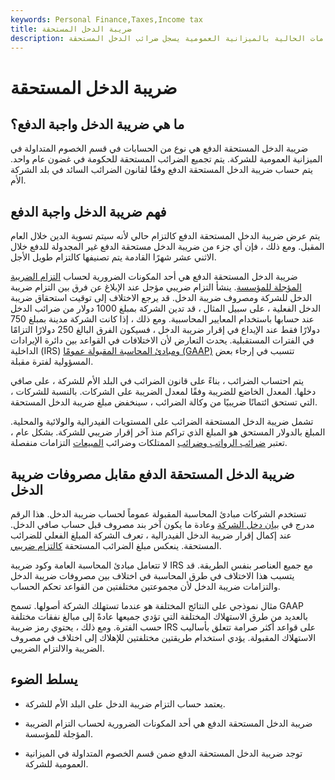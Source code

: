 ```yaml
---
keywords: Personal Finance,Taxes,Income tax
title: ضريبة الدخل المستحقة
description: ضريبة الدخل المستحقة الدفع هي حساب في قسم الالتزامات الحالية بالميزانية العمومية يسجل ضرائب الدخل المستحقة.
---
```


# ضريبة الدخل المستحقة
## ما هي ضريبة الدخل واجبة الدفع؟

ضريبة الدخل المستحقة الدفع هي نوع من الحسابات في قسم الخصوم المتداولة في الميزانية العمومية للشركة. يتم تجميع الضرائب المستحقة للحكومة في غضون عام واحد. يتم حساب ضريبة الدخل المستحقة الدفع وفقًا لقانون الضرائب السائد في بلد الشركة الأم.

## فهم ضريبة الدخل واجبة الدفع

يتم عرض ضريبة الدخل المستحقة الدفع كالتزام حالي لأنه سيتم تسوية الدين خلال العام المقبل. ومع ذلك ، فإن أي جزء من ضريبة الدخل مستحقة الدفع غير المجدولة للدفع خلال الاثني عشر شهرًا القادمة يتم تصنيفها كالتزام طويل الأجل.

ضريبة الدخل المستحقة الدفع هي أحد المكونات الضرورية لحساب [التزام الضريبة المؤجلة للمؤسسة](/deferredtaxliability). ينشأ التزام ضريبي مؤجل عند الإبلاغ عن فرق بين التزام ضريبة الدخل للشركة ومصروف ضريبة الدخل. قد يرجع الاختلاف إلى توقيت استحقاق ضريبة الدخل الفعلية ، على سبيل المثال ، قد تدين الشركة بمبلغ 1000 دولار من ضرائب الدخل عند حسابها باستخدام المعايير المحاسبية. ومع ذلك ، إذا كانت الشركة مدينة بمبلغ 750 دولارًا فقط عند الإيداع في إقرار ضريبة الدخل ، فسيكون الفرق البالغ 250 دولارًا التزامًا في الفترات المستقبلية. يحدث التعارض لأن الاختلافات في القواعد بين دائرة الإيرادات الداخلية (IRS) [ومبادئ المحاسبة المقبولة عمومًا (GAAP)](/gaap) تتسبب في إرجاء بعض المسؤولية لفترة مقبلة.

يتم احتساب الضرائب ، بناءً على قانون الضرائب في البلد الأم للشركة ، على صافي دخلها. المعدل الخاضع للضريبة وفقًا لمعدل الضريبة على الشركات. بالنسبة للشركات ، التي تستحق ائتمانًا ضريبيًا من وكالة الضرائب ، سينخفض مبلغ ضريبة الدخل المستحقة.

تشمل ضريبة الدخل المستحقة الضرائب على المستويات الفيدرالية والولائية والمحلية. المبلغ بالدولار المستحق هو المبلغ الذي تراكم منذ آخر إقرار ضريبي للشركة. بشكل عام ، تعتبر [ضرائب الرواتب وضرائب](/payrolltax) الممتلكات وضرائب [المبيعات](/salestax) التزامات منفصلة.

## ضريبة الدخل المستحقة الدفع مقابل مصروفات ضريبة الدخل

تستخدم الشركات مبادئ المحاسبة المقبولة عموماً لحساب ضريبة الدخل. هذا الرقم مدرج في [بيان دخل الشركة](/incomestatement) وعادة ما يكون آخر بند مصروف قبل حساب صافي الدخل. عند إكمال إقرار ضريبة الدخل الفيدرالية ، تعرف الشركة المبلغ الفعلي للضرائب المستحقة. ينعكس مبلغ الضرائب المستحقة [كالتزام ضريبي](/taxliability).

لا تتعامل مبادئ المحاسبة العامة وكود ضريبة IRS مع جميع العناصر بنفس الطريقة. قد يتسبب هذا الاختلاف في طرق المحاسبة في اختلاف بين مصروفات ضريبة الدخل والتزامات ضريبة الدخل لأن مجموعتين مختلفتين من القواعد تحكم الحساب.

مثال نموذجي على النتائج المختلفة هو عندما تستهلك الشركة أصولها. تسمح GAAP بالعديد من طرق الاستهلاك المختلفة التي تؤدي جميعها عادةً إلى مبالغ نفقات مختلفة حسب الفترة. ومع ذلك ، يحتوي رمز ضريبة IRS على قواعد أكثر صرامة تتعلق بأساليب الاستهلاك المقبولة. يؤدي استخدام طريقتين مختلفتين للإهلاك إلى اختلاف في مصروف الضريبة والالتزام الضريبي.

## يسلط الضوء

- يعتمد حساب التزام ضريبة الدخل على البلد الأم للشركة.

- ضريبة الدخل المستحقة الدفع هي أحد المكونات الضرورية لحساب التزام الضريبة المؤجلة للمؤسسة.

- توجد ضريبة الدخل المستحقة الدفع ضمن قسم الخصوم المتداولة في الميزانية العمومية للشركة.

